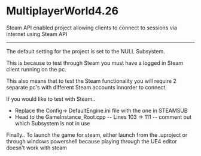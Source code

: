 # MultiplayerWorld4.26
Steam API enabled project allowing clients to connect to sessions via internet using Steam API

------------------------------------------------------------------------------------------------

The default setting for the project is set to the NULL Subsystem.

This is because to test through Steam you must have a logged in Steam client running on the pc.

This also means that to test the Steam functionality you will require 2 separate pc's with different
Steam accounts innorder to connect.

If you would like to test with Steam..
- Replace the Config-> DefaultEngine.ini file with the one in STEAMSUB
- Head to the GameInstance_Root.cpp -- Lines 103 -> 111 -- comment out which Subsystem is not in use


Finally.. To launch the game for steam, either launch from the .uproject or through windows powershell
because playing through the UE4 editor doesn't work with steam

